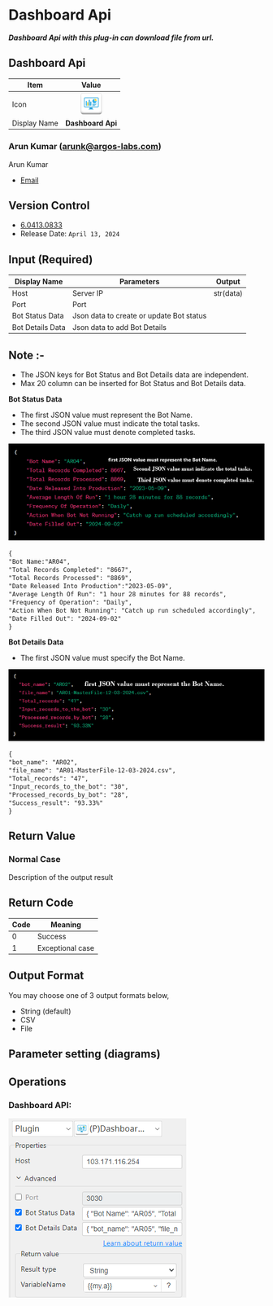 # Dashboard Api

***Dashboard Api with this plug-in can download file from url.***



## Dashboard Api
| Item         |           Value            |
|--------------|:--------------------------:|
| Icon         | ![Dashboard Api](icon.png) |
| Display Name |     **Dashboard Api**      |

### Arun Kumar (arunk@argos-labs.com)

Arun Kumar
* [Email](mailto:arunk@argos-labs.com) 
 
## Version Control 
* [6.0413.0833](setup.yaml)
* Release Date: `April 13, 2024`

## Input (Required)
| Display Name     | Parameters                               | Output    |
|------------------|------------------------------------------|-----------|
| Host             | Server IP                                | str(data) |
| Port             | Port                                     |           |
| Bot Status Data  | Json data to create or update Bot status |           |
| Bot Details Data | Json data to add Bot Details             |           |                              | str(data) |


## Note :-
* The JSON keys for Bot Status and Bot Details data are independent.
* Max 20 column can be inserted for Bot Status and Bot Details data.

**Bot Status Data**
* The first JSON value must represent the Bot Name.
* The second JSON value must indicate the total tasks.
* The third JSON value must denote completed tasks.

![Dashboard Api Input Data](README_3.png) 

```
{
"Bot Name:"AR04",
"Total Records Completed": "8667",
"Total Records Processed": "8869", 
"Date Released Into Production":"2023-05-09",
"Average Length Of Run": "1 hour 28 minutes for 88 records",
"Frequency of Operation": "Daily",
"Action When Bot Not Running": "Catch up run scheduled accordingly", 
"Date Filled Out": "2024-09-02"
}
```

**Bot Details Data**
* The first JSON value must specify the Bot Name.

![Dashboard Api Input Data](README_2.png)

```
{
"bot_name": "AR02", 
"file_name": "AR01-MasterFile-12-03-2024.csv",
"Total_records": "47",
"Input_records_to_the_bot": "30",
"Processed_records_by_bot": "28",
"Success_result": "93.33%"
}
```


## Return Value

### Normal Case
Description of the output result

## Return Code
| Code | Meaning                      |
|------|------------------------------|
| 0    | Success                      |
| 1    | Exceptional case             |

## Output Format
You may choose one of 3 output formats below,

<ul>
  <li>String (default)</li>
  <li>CSV</li>
  <li>File</li>
</ul>  


## Parameter setting (diagrams)

## Operations

### Dashboard API:

![Dashboard Api Input Data](README_1.png)
